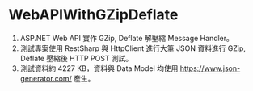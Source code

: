 # WebAPIWithGZipDeflate
1. ASP.NET Web API 實作 GZip, Deflate 解壓縮 Message Handler。
2. 測試專案使用 RestSharp 與 HttpClient 進行大筆 JSON 資料進行 GZip, Deflate 壓縮後 HTTP POST 測試。
3. 測試資料約 4227 KB，資料與 Data Model 均使用 https://www.json-generator.com/ 產生。

